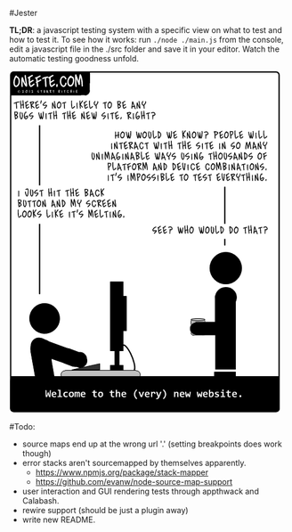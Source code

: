 #Jester

**TL;DR**: a javascript testing system with a specific view on what to test and how to test it. To see how it works: run `./node ./main.js` from the console, edit a javascript file in the ./src folder and save it in your editor. Watch the automatic testing goodness unfold.

![](./img/a-cloudy-day-for-onefte.png)

#Todo:
 * source maps end up at the wrong url '.' (setting breakpoints does work though)
 * error stacks aren't sourcemapped by themselves apparently. 
     - https://www.npmjs.org/package/stack-mapper
     - https://github.com/evanw/node-source-map-support
 * user interaction and GUI rendering tests through appthwack and Calabash.
 * rewire support (should be just a plugin away)
 * write new README.
